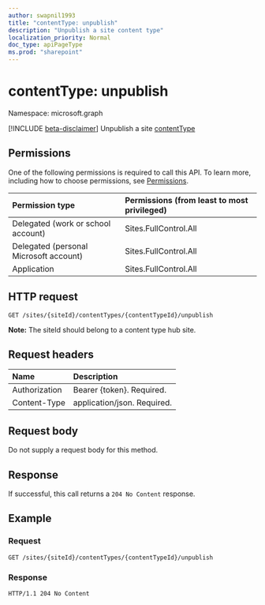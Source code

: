 ```yaml
---
author: swapnil1993
title: "contentType: unpublish"
description: "Unpublish a site content type"
localization_priority: Normal
doc_type: apiPageType
ms.prod: "sharepoint"
---
```


# contentType: unpublish
Namespace: microsoft.graph

[!INCLUDE [beta-disclaimer](../../includes/beta-disclaimer.md)]
Unpublish a site [contentType][]

## Permissions

One of the following permissions is required to call this API. To learn more, including how to choose permissions, see [Permissions](/graph/permissions_reference.md).

|Permission type      | Permissions (from least to most privileged)              |
|:--------------------|:---------------------------------------------------------|
|Delegated (work or school account) | Sites.FullControl.All    |
|Delegated (personal Microsoft account) | Sites.FullControl.All    |
|Application | Sites.FullControl.All |

## HTTP request

<!-- { "blockType": "ignored" } -->

```http
GET /sites/{siteId}/contentTypes/{contentTypeId}/unpublish
```

**Note:** The siteId should belong to a content type hub site.

## Request headers
|Name|Description|
|:---|:---|
|Authorization|Bearer {token}. Required.|
|Content-Type|application/json. Required.|

## Request body
Do not supply a request body for this method.

## Response

If successful, this call returns a `204 No Content` response.

## Example

### Request
<!-- {
  "blockType": "request",
  "name": "contenttype_unpublish"
}
-->
```http
GET /sites/{siteId}/contentTypes/{contentTypeId}/unpublish
```

### Response

<!-- { "blockType": "response" } -->

```http
HTTP/1.1 204 No Content
```

[contentType]: ../resources/contentType.md
